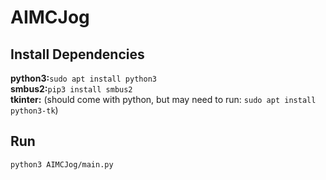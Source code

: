 # AIMCJog

## Install Dependencies
**python3:**`sudo apt install python3`    
**smbus2:**`pip3 install smbus2`  
**tkinter:** (should come with python, but may need to run: `sudo apt install python3-tk`)

## Run
`python3 AIMCJog/main.py`

